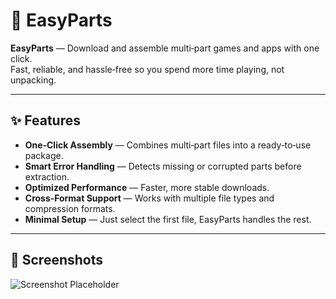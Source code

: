 # 🧩 EasyParts

**EasyParts** — Download and assemble multi‑part games and apps with one click.  
Fast, reliable, and hassle‑free so you spend more time playing, not unpacking.

---

## ✨ Features
- **One‑Click Assembly** — Combines multi‑part files into a ready‑to‑use package.
- **Smart Error Handling** — Detects missing or corrupted parts before extraction.
- **Optimized Performance** — Faster, more stable downloads.
- **Cross‑Format Support** — Works with multiple file types and compression formats.
- **Minimal Setup** — Just select the first file, EasyParts handles the rest.

---

## 📸 Screenshots
<!-- Add screenshots or GIFs of your app in action -->
![Screenshot Placeholder](https://i.imgur.com/dfJSA0h.png)
